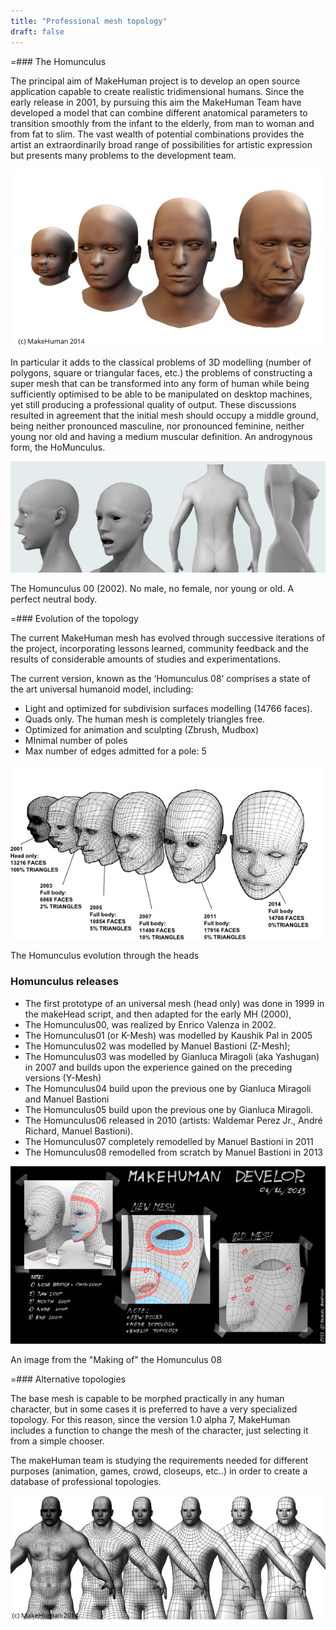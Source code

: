 ```yaml
---
title: "Professional mesh topology"
draft: false
---
```


=### The Homunculus

The principal aim of MakeHuman project is to develop an open source application capable to create realistic tridimensional humans. 
Since the early release in 2001, by pursuing this aim the MakeHuman Team have developed a model that can combine different anatomical parameters to transition smoothly from the infant to the elderly, from man to woman and from fat to slim. The vast wealth of potential combinations provides the artist an extraordinarily broad range of possibilities for artistic expression but presents many problems to the development team.



![age_1.png](age_1.png)



In particular it adds to the classical problems of 3D modelling (number of polygons, square or triangular faces, etc.) the problems of constructing a super mesh that can be transformed into any form of human while being sufficiently optimised to be able to be manipulated on desktop machines, yet still producing a professional quality of output. These discussions resulted in agreement that the initial mesh should occupy a middle ground, being neither pronounced masculine, nor pronounced feminine, neither young nor old and having a medium muscular definition. An androgynous form, the HoMunculus.



![hm01_0.png](hm01_0.png)



The Homunculus 00 (2002). No male, no female, nor young or old. A perfect neutral body.

=### Evolution of the topology

The current MakeHuman mesh has evolved through successive iterations of the project, incorporating lessons learned, community feedback and the results of considerable amounts of studies and experimentations.
  
The current version, known as the ‘Homunculus 08’ comprises a state of the art universal humanoid model, including:
* Light and optimized for subdivision surfaces modelling (14766 faces).
* Quads only. The human mesh is completely triangles free.
* Optimized for animation and sculpting (Zbrush, Mudbox)
* MInimal number of poles
* Max number of edges admitted for a pole: 5



![heads_0.png](heads_0.png)



The Homunculus evolution through the heads

### Homunculus releases

* The first prototype of an universal mesh (head only) was done in 1999 in the makeHead script, and then adapted for the early MH (2000),
* The Homunculus00, was realized by Enrico Valenza in 2002.
* The Homunculus01 (or K-Mesh) was modelled by Kaushik Pal in 2005
* The Homunculus02 was modelled by Manuel Bastioni (Z-Mesh);
* The Homunculus03 was modelled by Gianluca Miragoli (aka Yashugan) in 2007 and builds upon the experience gained on the preceding versions (Y-Mesh)
* The Homunculus04 build upon the previous one by Gianluca Miragoli and Manuel Bastioni
* The Homunculus05 build upon the previous one by Gianluca Miragoli.
* The Homunculus06 released in 2010 (artists: Waldemar Perez Jr., André Richard, Manuel Bastioni).
* The Homunculus07 completely remodelled by Manuel Bastioni in 2011
* The Homunculus08 remodelled from scratch by Manuel Bastioni in 2013
 


![wip03_0.png](wip03_0.png)



An image from the "Making of" the Homunculus 08

=### Alternative topologies

The base mesh is capable to be morphed practically in any human character, but in some cases it is preferred to have a very specialized topology. For this reason, since the version 1.0 alpha 7, MakeHuman includes a function to change the mesh of the character, just selecting it from a simple chooser.
  
The makeHuman team is studying the requirements needed for different purposes (animation, games, crowd, closeups, etc..) in order to create a database of professional topologies. 



![topologies.png](topologies.png)

